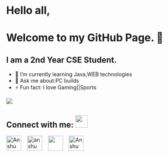 # Hello all,
# Welcome to my GitHub Page. 👋
## I am a 2nd Year CSE Student.

- 🌱 I’m currently learning Java,WEB technologies
- 💬 Ask me about:PC builds
- ⚡ Fun fact: I love Gaming||Sports

<img src="https://github-readme-stats.vercel.app/api?username=anshuman725&&show_icons=true&title_color=67E6DC&icon_color=01CBC6&text_color=EAF0F1&bg_color=2B2B52">


## Connect with me: <img src="https://github.com/rajput2107/rajput2107/blob/master/Assets/Handshake.gif" height="33px" />
<p align="left">
  <a href="www.linkedin.com/in/anshuman-parmar-3a0365194" target="blank"><img align="center" src="https://cdn.jsdelivr.net/npm/simple-icons@3.0.1/icons/linkedin.svg" alt="Anshuman Parmar" height="40" width="40" /></a> &nbsp;&nbsp;
  <a href="https://www.instagram.com/anshuman_7_/" target="blank"><img align="center" src="https://cdn.jsdelivr.net/npm/simple-icons@3.0.1/icons/instagram.svg" alt="anshuman_7" height="40" width="40" /></a> &nbsp;&nbsp;
<a href="https://twitter.com/AnshumanParma13" target="blank"><img align="center" src="https://cdn.jsdelivr.net/npm/simple-icons@3.0.1/icons/twitter.svg" height="40" width="40" /></a> &nbsp;&nbsp;
<a href="https://www.facebook.com/profile.php?id=100006259502453" target="blank"><img align="center" src="https://cdn.jsdelivr.net/npm/simple-icons@3.0.1/icons/facebook.svg" alt="Anshuman Parmar" height="40" width="40" /></a>
</p>


